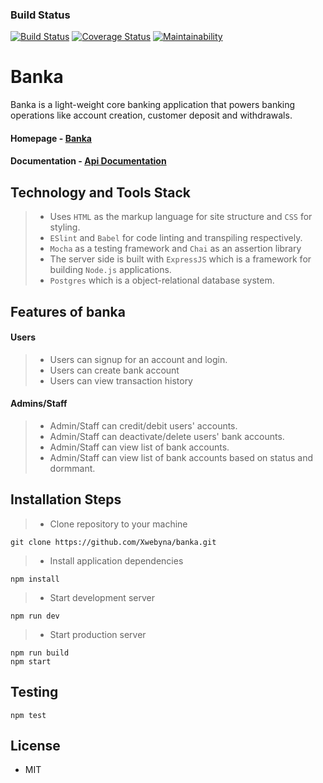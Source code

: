 ### Build Status

[![Build Status](https://travis-ci.com/Xwebyna/banka.svg?branch=development)](https://travis-ci.com/Xwebyna/banka) [![Coverage Status](https://coveralls.io/repos/github/Xwebyna/banka/badge.svg?branch=development)](https://coveralls.io/github/Xwebyna/banka?branch=development) [![Maintainability](https://api.codeclimate.com/v1/badges/cc41be350a7b19176b94/maintainability)](https://codeclimate.com/github/Xwebyna/banka/maintainability)

# Banka
Banka is a light-weight core banking application that powers banking operations like account creation, customer deposit and withdrawals. 

#### **Homepage** - [Banka](https://this-banka.herokuapp.com/)
#### **Documentation** - [Api Documentation](https://this-banka.herokuapp.com/api-doc)

## Technology and Tools Stack
> - Uses `HTML` as the markup language for site structure and `CSS` for styling.
> - `ESlint` and `Babel` for code linting and transpiling respectively.
> - `Mocha` as a testing framework and `Chai` as an assertion library
> - The server side is built with `ExpressJS` which is a framework for building `Node.js` applications.
> - `Postgres` which is a object-relational database system.

## Features of banka

#### Users
> - Users can signup for an account and login.
> - Users can create bank account
> - Users can view transaction history

#### Admins/Staff
>- Admin/Staff can credit/debit users' accounts.
>- Admin/Staff can deactivate/delete users' bank accounts.
>- Admin/Staff can view list of bank accounts.
>- Admin/Staff can view list of bank accounts based on status and dormmant.

## Installation Steps

>- Clone repository to your machine

```
git clone https://github.com/Xwebyna/banka.git
```

>- Install application dependencies

```
npm install
```

>- Start development server
```
npm run dev
```


>- Start production server

```
npm run build
npm start
```

## Testing

```
npm test
```

## License

- MIT
